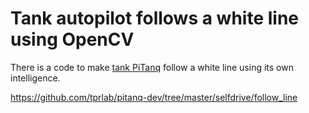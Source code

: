 # Tank autopilot follows a white line using OpenCV
There is a code to make [tank PiTanq](https://github.com/tprlab/pitanq) follow a white line using its own intelligence.

https://github.com/tprlab/pitanq-dev/tree/master/selfdrive/follow_line

